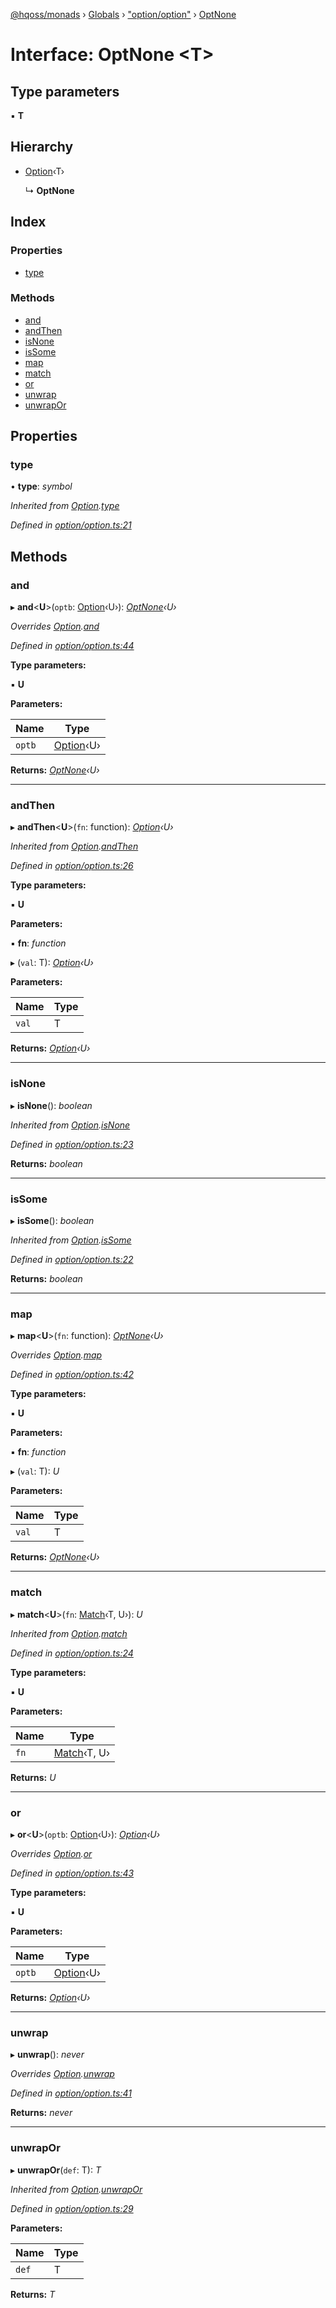 [@hqoss/monads](../README.md) › [Globals](../globals.md) › ["option/option"](../modules/_option_option_.md) › [OptNone](_option_option_.optnone.md)

# Interface: OptNone <**T**>

## Type parameters

▪ **T**

## Hierarchy

* [Option](_option_option_.option.md)‹T›

  ↳ **OptNone**

## Index

### Properties

* [type](_option_option_.optnone.md#type)

### Methods

* [and](_option_option_.optnone.md#and)
* [andThen](_option_option_.optnone.md#andthen)
* [isNone](_option_option_.optnone.md#isnone)
* [isSome](_option_option_.optnone.md#issome)
* [map](_option_option_.optnone.md#map)
* [match](_option_option_.optnone.md#match)
* [or](_option_option_.optnone.md#or)
* [unwrap](_option_option_.optnone.md#unwrap)
* [unwrapOr](_option_option_.optnone.md#unwrapor)

## Properties

###  type

• **type**: *symbol*

*Inherited from [Option](_option_option_.option.md).[type](_option_option_.option.md#type)*

*Defined in [option/option.ts:21](https://github.com/qworks-io/monads/blob/3596735/src/option/option.ts#L21)*

## Methods

###  and

▸ **and**<**U**>(`optb`: [Option](_option_option_.option.md)‹U›): *[OptNone](_option_option_.optnone.md)‹U›*

*Overrides [Option](_option_option_.option.md).[and](_option_option_.option.md#and)*

*Defined in [option/option.ts:44](https://github.com/qworks-io/monads/blob/3596735/src/option/option.ts#L44)*

**Type parameters:**

▪ **U**

**Parameters:**

Name | Type |
------ | ------ |
`optb` | [Option](_option_option_.option.md)‹U› |

**Returns:** *[OptNone](_option_option_.optnone.md)‹U›*

___

###  andThen

▸ **andThen**<**U**>(`fn`: function): *[Option](_option_option_.option.md)‹U›*

*Inherited from [Option](_option_option_.option.md).[andThen](_option_option_.option.md#andthen)*

*Defined in [option/option.ts:26](https://github.com/qworks-io/monads/blob/3596735/src/option/option.ts#L26)*

**Type parameters:**

▪ **U**

**Parameters:**

▪ **fn**: *function*

▸ (`val`: T): *[Option](_option_option_.option.md)‹U›*

**Parameters:**

Name | Type |
------ | ------ |
`val` | T |

**Returns:** *[Option](_option_option_.option.md)‹U›*

___

###  isNone

▸ **isNone**(): *boolean*

*Inherited from [Option](_option_option_.option.md).[isNone](_option_option_.option.md#isnone)*

*Defined in [option/option.ts:23](https://github.com/qworks-io/monads/blob/3596735/src/option/option.ts#L23)*

**Returns:** *boolean*

___

###  isSome

▸ **isSome**(): *boolean*

*Inherited from [Option](_option_option_.option.md).[isSome](_option_option_.option.md#issome)*

*Defined in [option/option.ts:22](https://github.com/qworks-io/monads/blob/3596735/src/option/option.ts#L22)*

**Returns:** *boolean*

___

###  map

▸ **map**<**U**>(`fn`: function): *[OptNone](_option_option_.optnone.md)‹U›*

*Overrides [Option](_option_option_.option.md).[map](_option_option_.option.md#map)*

*Defined in [option/option.ts:42](https://github.com/qworks-io/monads/blob/3596735/src/option/option.ts#L42)*

**Type parameters:**

▪ **U**

**Parameters:**

▪ **fn**: *function*

▸ (`val`: T): *U*

**Parameters:**

Name | Type |
------ | ------ |
`val` | T |

**Returns:** *[OptNone](_option_option_.optnone.md)‹U›*

___

###  match

▸ **match**<**U**>(`fn`: [Match](_option_option_.match.md)‹T, U›): *U*

*Inherited from [Option](_option_option_.option.md).[match](_option_option_.option.md#match)*

*Defined in [option/option.ts:24](https://github.com/qworks-io/monads/blob/3596735/src/option/option.ts#L24)*

**Type parameters:**

▪ **U**

**Parameters:**

Name | Type |
------ | ------ |
`fn` | [Match](_option_option_.match.md)‹T, U› |

**Returns:** *U*

___

###  or

▸ **or**<**U**>(`optb`: [Option](_option_option_.option.md)‹U›): *[Option](_option_option_.option.md)‹U›*

*Overrides [Option](_option_option_.option.md).[or](_option_option_.option.md#or)*

*Defined in [option/option.ts:43](https://github.com/qworks-io/monads/blob/3596735/src/option/option.ts#L43)*

**Type parameters:**

▪ **U**

**Parameters:**

Name | Type |
------ | ------ |
`optb` | [Option](_option_option_.option.md)‹U› |

**Returns:** *[Option](_option_option_.option.md)‹U›*

___

###  unwrap

▸ **unwrap**(): *never*

*Overrides [Option](_option_option_.option.md).[unwrap](_option_option_.option.md#unwrap)*

*Defined in [option/option.ts:41](https://github.com/qworks-io/monads/blob/3596735/src/option/option.ts#L41)*

**Returns:** *never*

___

###  unwrapOr

▸ **unwrapOr**(`def`: T): *T*

*Inherited from [Option](_option_option_.option.md).[unwrapOr](_option_option_.option.md#unwrapor)*

*Defined in [option/option.ts:29](https://github.com/qworks-io/monads/blob/3596735/src/option/option.ts#L29)*

**Parameters:**

Name | Type |
------ | ------ |
`def` | T |

**Returns:** *T*
